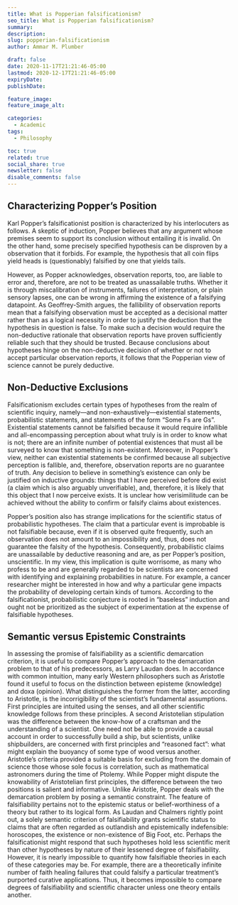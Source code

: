 ```yaml
---
title: What is Popperian falsificationism?
seo_title: What is Popperian falsificationism?
summary:
description:
slug: popperian-falsificationism
author: Ammar M. Plumber

draft: false
date: 2020-11-17T21:21:46-05:00
lastmod: 2020-12-17T21:21:46-05:00
expiryDate: 
publishDate: 

feature_image: 
feature_image_alt: 

categories:
  - Academic
tags:
  - Philosophy

toc: true
related: true
social_share: true
newsletter: false
disable_comments: false
---
```

## Characterizing Popper’s Position

Karl Popper’s falsificationist position is characterized by his interlocuters as follows. A skeptic of induction, Popper believes that any argument whose premises seem to support its conclusion without entailing it is invalid. On the other hand, some precisely specified hypothesis can be disproven by a observation that it forbids. For example, the hypothesis that all coin flips yield heads is (questionably) falsified by one that yields tails.  

However, as Popper acknowledges, observation reports, too, are liable to error and, therefore, are not to be treated as unassailable truths. Whether it is through miscalibration of instruments, failures of interpretation, or plain sensory lapses, one can be wrong in affirming the existence of a falsifying datapoint. As Geoffrey-Smith argues, the fallibility of observation reports mean that a falsifying observation must be accepted as a decisional matter rather than as a logical necessity in order to justify the deduction that the hypothesis in question is false. To make such a decision would require the non-deductive rationale that observation reports have proven sufficiently reliable such that they should be trusted. Because conclusions about hypotheses hinge on the non-deductive decision of whether or not to accept particular observation reports, it follows that the Popperian view of science cannot be purely deductive. 

## Non-Deductive Exclusions

Falsificationism excludes certain types of hypotheses from the realm of scientific inquiry, namely—and non-exhaustively—existential statements, probabilistic statements, and statements of the form “Some Fs are Gs”.  
Existential statements cannot be falsified because it would require infallible and all-encompassing perception about what truly is in order to know what is not; there are an infinite number of potential existences that must all be surveyed to know that something is non-existent. Moreover, in Popper’s view, neither can existential statements be confirmed because all subjective perception is fallible, and, therefore, observation reports are no guarantee of truth. Any decision to believe in something’s existence can only be justified on inductive grounds: things that I have perceived before did exist (a claim which is also arguably unverifiable), and, therefore, it is likely that this object that I now perceive exists. It is unclear how verisimilitude can be achieved without the ability to confirm or falsify claims about existences. 

Popper’s position also has strange implications for the scientific status of probabilistic hypotheses. The claim that a particular event is improbable is not falsifiable because, even if it is observed quite frequently, such an observation does not amount to an impossibility and, thus, does not guarantee the falsity of the hypothesis. Consequently, probabilistic claims are unassailable by deductive reasoning and are, as per Popper’s position, unscientific. In my view, this implication is quite worrisome, as many who profess to be and are generally regarded to be scientists are concerned with identifying and explaining probabilities in nature. For example, a cancer researcher might be interested in how and why a particular gene impacts the probability of developing certain kinds of tumors. According to the falsificationist, probabilistic conjecture is rooted in “baseless” induction and ought not be prioritized as the subject of experimentation at the expense of falsifiable hypotheses. 

## Semantic versus Epistemic Constraints

In assessing the promise of falsifiability as a scientific demarcation criterion, it is useful to compare Popper’s approach to the demarcation problem to that of his predecessors, as Larry Laudan does. In accordance with common intuition, many early Western philosophers such as Aristotle found it useful to focus on the distinction between episteme (knowledge) and doxa (opinion). What distinguishes the former from the latter, according to Aristotle, is the incorrigibility of the scientist’s fundamental assumptions. First principles are intuited using the senses, and all other scientific knowledge follows from these principles. A second Aristotelian stipulation was the difference between the know-how of a craftsman and the understanding of a scientist. One need not be able to provide a causal account in order to successfully build a ship, but scientists, unlike shipbuilders, are concerned with first principles and “reasoned fact”: what might explain the buoyancy of some type of wood versus another. Aristotle’s criteria provided a suitable basis for excluding from the domain of science those whose sole focus is correlation, such as mathematical astronomers during the time of Ptolemy. While Popper might dispute the knowability of Aristotelian first principles, the difference between the two positions is salient and informative. Unlike Aristotle, Popper deals with the demarcation problem by posing a semantic constraint. The feature of falsifiability pertains not to the epistemic status or belief-worthiness of a theory but rather to its logical form. As Laudan and Chalmers rightly point out, a solely semantic criterion of falsifiability grants scientific status to claims that are often regarded as outlandish and epistemically indefensible: horoscopes, the existence or non-existence of Big Foot, etc. Perhaps the falsificationist might respond that such hypotheses hold less scientific merit than other hypotheses by nature of their lessened degree of falsifiability. However, it is nearly impossible to quantify how falsifiable theories in each of these categories may be. For example, there are a theoretically infinite number of faith healing failures that could falsify a particular treatment’s purported curative applications. Thus, it becomes impossible to compare degrees of falsifiability and scientific character unless one theory entails another. 